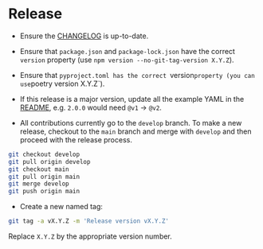 # Release

- Ensure the [CHANGELOG](./CHANGELOG.md) is up-to-date.

- Ensure that `package.json` and `package-lock.json` have the correct `version` property (use `npm version --no-git-tag-version X.Y.Z`).

- Ensure that `pyproject.toml has the correct `version` property (you can use `poetry version X.Y.Z`).

- If this release is a major version, update all the example YAML in the
  [README](./README.md), e.g. `2.0.0` would need `@v1` -> `@v2`.

- All contributions currently go to the `develop` branch. To make a new
  release, checkout to the `main` branch and merge with `develop` and then proceed
  with the release process.

```bash
git checkout develop
git pull origin develop
git checkout main
git pull origin main
git merge develop
git push origin main
```

- Create a new named tag:

```bash
git tag -a vX.Y.Z -m 'Release version vX.Y.Z'
```

Replace `X.Y.Z` by the appropriate version number.
